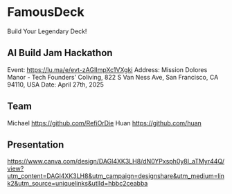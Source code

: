 # FamousDeck

Build Your Legendary Deck!

## AI Build Jam Hackathon

Event: https://lu.ma/e/evt-zAGIImpXc1VXgki
Address: Mission Dolores Manor - Tech Founders' Coliving, 822 S Van Ness Ave, San Francisco, CA 94110, USA
Date: April 27th, 2025

## Team

Michael <https://github.com/RefiOrDie>
Huan <https://github.com/huan>

## Presentation

<https://www.canva.com/design/DAGl4XK3LH8/dN0YPxsph0y8I_aTMyr44Q/view?utm_content=DAGl4XK3LH8&utm_campaign=designshare&utm_medium=link2&utm_source=uniquelinks&utlId=hbbc2ceabba>
